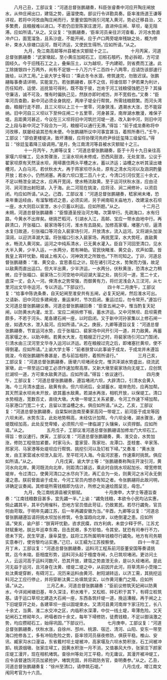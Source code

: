 <!-- { "loadSidebar": true } -->
　　八月己丑，工部议复：“河道总督张鹏翮奏，科臣张睿奏中河应开陶庄闸放水，从仲庄闸出口，建瓴之势，逼溜使南。部议行令详勘具奏。臣率淮扬道王谦等详视，若将中河改由陶庄闸而行，至董安国所挑引河尾入黄河，势必迁移县治，又多繁费，且粮艘难以进口。不若仍旧至陈家庄渡河，直进仲庄闸、草坝，毫无阻滞。应如所请。”从之。又议复：“张鹏翮奏，‘臣率河员亲往沂河查看，沂河水势直冲卢口，面宽溜急，且系沙底，不能开闸，应于卢口两旁堤岸残缺之处，概为修补，束水入徐塘口运河，既可济运，又使民生得所。’应如所请。”从之。
　　
　　九月，免江南高邮等州县被水灾额赋十之三。
　　
　　十月丙寅，河道总督张鹏翮奏：“武家墩起，至小黄庄加砌石工，旧桩石攲朽，势必拆砌，方可坚固经久。今于旧残石工之上，叠柴压土，以为越坝，于内建砌，则省费而工速。此工除拨银四十万两外，尚有不足银一十八万六千二百四十八两零，应请饬该部速行拨给，以济工用。”上谕大学士等曰：“乘此冬令水涸，修筑速完，勿致迟误。张鹏翮每事奏请详明，实能宣力。若张鹏翮者，朕不之信，将谁信耶？伊若果为利计，历任知府、运使、巡抚皆可得利，既不取于彼，岂肯于河工钱粮侵蚀肥己乎？其操守廉洁，诚不可及，惟有时偏执己见，然朕亦即时戒饬，并不宽假也。”又奏：“臣率河员查勘，新中河必须全身挑挖，两岸子堤全行帮筑，所需钱粮颇繁。而河头湾曲，粮艘行走不顾，且三义坝以上三十一里零，河身狭浅，遇潮水大涨，恐不能容纳。旧中河自三义坝以下至仲庄闸二十五里零，河身甚深，南岸湖水散漫，难保子堤。且距黄河甚近，今议在三义坝将旧中河筑拦河堤一道，改入新中河，则旧中河之上段与新中河之下段合为一河，粮艘可以通行无滞。”得旨：“前于成龙奏称将中河改移，朕屡经谕其恐有未便。今张鹏翮所议中河事宜甚当，着照所奏行。”壬午，工部议：“邵伯更楼堤决，致坏漕艘，应将协理河务府尹徐廷玺降三级留任。”得旨：“徐廷玺着降三级调用。”是月，免江南清河等县被水灾额赋十之三。
　　
　　十一月丙午，九卿等议复：“河道总督张鹏翮奏，臣于十月十九日亲往高家堰六坝催工，见水势骤涨，三滚水坝尚未修成，恐西风鼓浪，无处宣泄。公议于翟家坝原有天然滚水坝，用埽裹住两头平槽之水，蓄以济运；溢槽之水听其滚出塘槽河，入白马河。若伏秋水大，再于蒋家坝尽头处，原有之清水沟河以及涵洞酌量开放；若水小，仍然闭塞。再查六坝口宽二百八十丈，今清口引河仅宽三十余丈，不足以畅泄全湖之水，应再开宽阔，使水畅流敌黄。至于运河伏秋水涨，应由泾河、涧河泄出射阳湖，入于海。此二河现在挑浚，应将泾、涧二闸修补，以资启闭。均应如所请。”从之。己酉，工部议准：“河道总督张鹏翮奏，嵇家闸未堵，恐来年重运经由，有溜掣稽迟之患，必须实闭，另于闸南昭关庙地方，改建滚水石坝一座，水大则启以宣泄，水小贝蓄以利运。应如所题。”从之。
　　
　　十二月己未朔，河道总督张鹏翮奏：“臣懔遵圣授治河方略，次第举行。先疏海口，水有归路，今黄水不出岸矣。继挑芒稻河，引湖水入江，高邮、宝应一带水由地中行。再辟清口，开张福口、裴家场等引河，淮水有去路矣。加修高家堰，堵塞六坝，逼清水复归故道，引张福口等河会入裴家场引河，开放清水，流入运河。又将湖头加浚深阔，以迎洪泽湖大溜。将张福口引水入裴家场，再挑宽深，水大势旺，直敌黄水，畅流入黄河矣。运河之中纯系清水，已无黄水灌入。臣自下河回至清口，见水大半入黄，少半入运，一水两分，若有神助。官民快睹淮、黄交会，欢声如雷。皆我皇上宵旰忧勤，精诚上格天心，河神效灵之所致也。”下所司知之。丁卯，河道总督张鹏翮奏：“淮、黄交会，宜思善后之计。现在诸引河之水，势聚而力强，故足以敌黄而直出运口。但大半出黄，少半济运，一水两分。伏秋黄涨，恐清水之力稍微，应于张福口、裴家场二引河空地中间迎湖大溜之处，挑引河一道，宽二十丈，底深一丈，会入一河。俾清水之势常强，而御黄有力，将烂泥浅会入三汊河，从七里河出文华寺运河，专以济运。”下部议行。
　　
　　四十年二月庚午，工部议复：“给事中陈诜条奏，自天妃闸至淮安共有五闸，必复天妃闸，然后淮水可出。又请新、旧中河应多建闸座，重运来时，节次启闭。重运过后，勿令常开。”遵旨行文河道总督张鹏翮议奏。河道总督张鹏翮回奏：“臣查五闸之中，惟当酌复天妃闸，以防黄水内灌。龙王、宝应二闸拆修下板，蓄水济运。又中河煞坝、启坝需费颇多，不若于河头、尾各建石闸一座，以时启闭。又于新中河孙家集以上修石闸一座，如遇大水，泄入盐河。应如所请。”从之。庚辰，九卿等遵旨议复：“河道总督张鹏翮奏，节宣运河水势，应于张福口、裴家场中间开引河一道，并力敌黄。再蓄高家堰之水，以助冲刷。若黄水大发，在粮艘正行之时，将裴家场引河口门暂闭，引清水由三汊河至文华寺入运河以济运。若在粮艘过完之后，即堵塞拦黄坝，使不得倒灌。应如所请。”上谕大学士等：“前者朕曾以此事谕于成龙，于成龙并未遵旨挑浚，今观张鹏翮所奏甚是，悉与前旨相符，着照所请行。”
　　
　　三月己亥，工部议复：“河道总督张鹏翮奏，唐埂六坝堵闭全完，惟洪泽湖水势盛出，绕流武家墩，此一带至运口堤工必须作速加帮高厚。又新大墩至裴家场向无堤工，应创筑拦湖坝一道，方可束水敌黄济运。应如所请。”得旨：依议速行。
　　
　　四月庚午，工部议复：“河道总督张鹏翮奏，遵旨堵闭六坝，大辟清口，引清水会黄入海。今三月清水盛出，敌黄有余。但六坝闭后，全湖蓄水，堤岸危险，应再加帮。其天然滚水坝尚未开放，欲其蓄水敌黄。若湖水再涨，相机开放，以保堤工。清口水势相连，宽数百丈，直绕大墩。大墩一带堤工关系紧要，令河工作速下埽加帮。马家港口门宽二十丈，且留以泄溢槽之水。俱应如所请。”从之。乙亥，工部议复：“河道总督张鹏翮奏，自棠梨树迤南至秦家高冈一带堤工，前河臣于成龙等因六坝未闭，水势东注，此处地势稍高，未经估计加帮。今六坝全堵，湖水骤涨，通堤既经加高，此处反觉卑矮，必须照六坝一律临湖丁头镶柴，以资捍御。应如所请。”从之。
　　
　　五月戊子，工部议准河道总督张鹏翮请加修龙门大坝石工。得旨：依议速行。庚寅，工部议准：“河道总督张鹏翮奏，黄、淮交会，水势加涨，修防工程倍加紧要。时家马头、童家营、陈家社、龙潭口、歪枝套、辛家荡、邢家河、马家港等处堤坝应行帮筑、挑挖引河以及钉桩下埽。”又奏准：“黄水涨发，由王家营减水坝泄入盐河，至平旺河入海。今盐河淤塞，作速乘时挑筑。俱应如所请。”从之。
　　
　　八月戊寅，谕大学士等：“张鹏翮奏称陶庄开浚引河，黄河水向北岸。黄河既流向北岸，则距清口甚远，乘此时自挑水坝起加长、增宽修筑堤岸，令过清口，使黄河清口之水尽向下流，再汇合为一处，则黄河之水可永无倒灌之患。朕前曾面谕于成龙，今河工官员内想亦有知之者。令张鹏翮将此故问明，详确定议奏闻。其修堤所需钱粮即为估计，所修之处速绘图呈览，毋忽。”
　　
　　九月，免江南桃源县被灾额赋。
　　
　　十月庚申，大学士等遵旨查奏：“江南钱粮数目甚多，宜先蠲一半。”上谕：“蠲免钱粮，本欲令小民均沾实惠，倘止蠲其半，其半仍用催科，恐地方官员借此苛征，仍致累民。若尽行蠲免，官员何由苛取。于明年先蠲江苏，后一年再蠲安徽为当。”辛酉，九卿等议复：“河道总督张鹏翮遵旨请将挑水坝加长修筑，令急溜趋向北岸，以绝倒灌之患。应如所请。”癸亥，谕户部：“朕宵旰忧勤，咨求民瘼，四方利病，未尝少释于怀。江苏尤财赋重地，朕比年巡幸东南，目击民艰，多方轸恤，令其安。犹恐有司奉行不力，德未下究，民生罕遂，康阜莫登。兹将江苏所属明年钱粮尽行蠲免。地方有司务期实意奉行，使穷黎均沾实惠。”己巳，以王繻为江苏按察使。
　　
　　四十一年正月丁未，工部议复：“河道总督张鹏翮奏，运料河工程系前河臣董安国等奏请挑筑，迄今未竣。臣相度形势，运料河头起于檀度寺闸，久已筑坝堵闭。更访问土人，云运河高于运料河数尺，恐其开放，建瓴之势直泄无余，是以久经堵闭。是此河无益于运河，且河身在汰黄、缕堤二堤之中，从前因开此河，将草湾并小茭陵二处汰黄堤穿断，有碍河工。况历来运料由黄河、射阳湖转运，以济工需，其挑挖运料河之工应行停止，并将穿断汰黄二处填筑坚实，以作黄河重门之障。应如所请。”从之。
　　
　　三月乙未，河道总督张鹏翮奏：“臣前议修筑天妃闸以防黄水，今详阅闸塘旧基，年久深洼，积水难干，又松桩、碎石积于其下，有碍立桩筑基。请于运口草坝北建造大石闸一座，东西各筑纤堤一道，挽运漕艘。再于闸之上下旧堤穿开之处，各建草坝一座以固堤束水。又清河县黄河南岸卞家汪险工，长八十余丈，当黄、淮二水交冲之区，内临积水深潭，中仅一线土堤，卑薄危险。又天妃闸石工修砌年久，坍塌者四十余丈，每年下埽修防，徒费钱粮，不足以御湍激之势，均应攒砌石工，始得巩固。”下部议行。
　　
　　七月庚申，工部议复：“河道总督张鹏翮奏，伏秋水涨，自徐州、邳州、桃源、宿迁、清河、山阳、安东一带至海口抢修各工，多有冲陷危险之势，臣率领河员昼夜修防，俱获平稳。椎山、安讯、臧家沟水口漫溢，东省戴村坝土堤被冲，高家堰及六坝水势积涨，石工间被冲卸。桃源烟墩、张家庄埽工，因黄水积涨一月不消，又值暴风大作，张家庄下颜家庄堤工漫开，现在相机堵筑。查徐州等处河工平稳，均无庸议。其漫开被冲堤工，应令该督速饬河员加紧抢护，堵筑完固，并将疏防务官，查明奏参。”从之。乙丑，河道总督张鹏翮奏复：“徐州至清口，请停筑石堤。”
　　
　　八月戊戌，增江南文闱同考官为十六员。
　　
